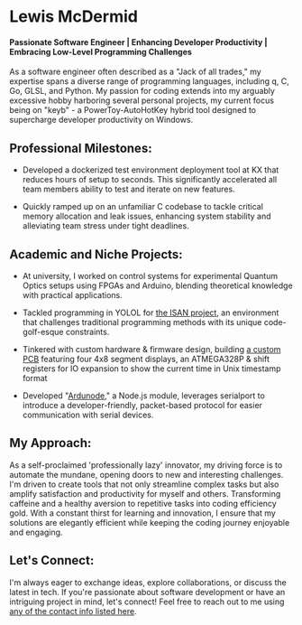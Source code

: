 # Lewis McDermid

#### Passionate Software Engineer | Enhancing Developer Productivity | Embracing Low-Level Programming Challenges

As a software engineer often described as a "Jack of all trades," my expertise spans a diverse range of programming languages, including q, C, Go, GLSL, and Python. My passion for coding extends into my arguably excessive hobby harboring several personal projects, my current focus being on "keyb" - a PowerToy-AutoHotKey hybrid tool designed to supercharge developer productivity on Windows.

## Professional Milestones:

- Developed a dockerized test environment deployment tool at KX that reduces hours of setup to seconds. This significantly accelerated all team members ability to test and iterate on new features.

- Quickly ramped up on an unfamiliar C codebase to tackle critical memory allocation and leak issues, enhancing system stability and alleviating team stress under tight deadlines.

## Academic and Niche Projects:

- At university, I worked on control systems for experimental Quantum Optics setups using FPGAs and Arduino, blending theoretical knowledge with practical applications.

- Tackled programming in YOLOL for [the ISAN project](https://github.com/Collective-SB/ISAN), an environment that challenges traditional programming methods with its unique code-golf-esque constraints.

- Tinkered with custom hardware & firmware design, building [a custom PCB](https://github.com/Azurethi/Unix-clock) featuring four 4x8 segment displays, an ATMEGA328P & shift registers for IO expansion to show the current time in Unix timestamp format

- Developed "[Ardunode](https://github.com/Azurethi/Ardunode)," a Node.js module, leverages serialport to introduce a developer-friendly, packet-based protocol for easier communication with serial devices.

## My Approach:
As a self-proclaimed 'professionally lazy' innovator, my driving force is to automate the mundane, opening doors to new and interesting challenges. I'm driven to create tools that not only streamline complex tasks but also amplify satisfaction and productivity for myself and others. Transforming caffeine and a healthy aversion to repetitive tasks into coding efficiency gold. With a constant thirst for learning and innovation, I ensure that my solutions are elegantly efficient while keeping the coding journey enjoyable and engaging.

## Let's Connect:
I'm always eager to exchange ideas, explore collaborations, or discuss the latest in tech. If you're passionate about software development or have an intriguing project in mind, let's connect! Feel free to reach out to me using [any of the contact info listed here](https://github.com/Azurethi/Azurethi/blob/master/README.md#contact-info).
